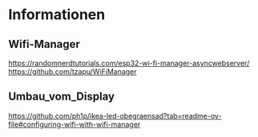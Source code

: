 # Informationen
## Wifi-Manager
https://randomnerdtutorials.com/esp32-wi-fi-manager-asyncwebserver/
https://github.com/tzapu/WiFiManager
## Umbau_vom_Display
https://github.com/ph1p/ikea-led-obegraensad?tab=readme-ov-file#configuring-wifi-with-wifi-manager
